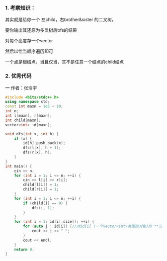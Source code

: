 
### 1. 考察知识：

其实就是给你一个 左child，右brother&sister 的二叉树，

要你输出其还原为多叉树后bfs的结果

对每个高度存一个vector

然后以恰当顺序遍历即可

一个点是根结点，当且仅当，其不是任意一个结点的child结点


### 2. 优秀代码
**一**
作者：张浩宇


```c++
#include <bits/stdc++.h>
using namespace std;
const int maxn = 1e5 + 10;
int n;
int l[maxn], r[maxn];
int child[maxn];
vector<int> id[maxn];

void dfs(int x, int h) {
	if (x) {
		id[h].push_back(x);
		dfs(l[x], h + 1);
		dfs(r[x], h);
	}
}
int main() {
	cin >> n;
	for (int i = 1; i <= n; ++i) {
		cin >> l[i] >> r[i];
		child[l[i]] = 1;
		child[r[i]] = 1;
	}
	for (int i = 1; i <= n; ++i) {
		if (child[i] == 0) {
			dfs(i, 1);
		}
	}
	for (int i = 1; id[i].size(); ++i) {
		for (auto j : id[i]) {//对id[i] (一个vector<int>类型的对象)的 **元素** 进行遍历
			cout << j << " ";
		}
		cout << endl;
	}
	return 0;
}


```
